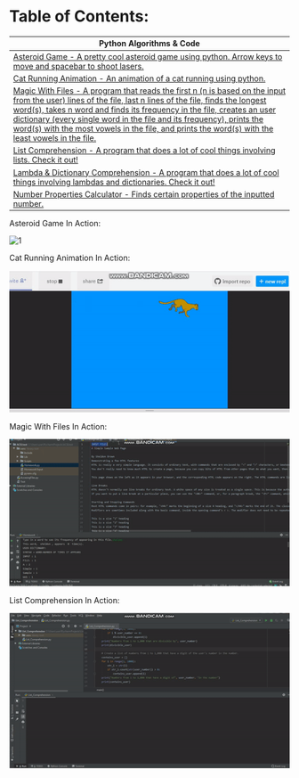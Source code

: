# Table of Contents:
| Python Algorithms & Code
| -------------------------
| [Asteroid Game - A pretty cool asteroid game using python. Arrow keys to move and spacebar to shoot lasers.](https://github.com/BOLTZZ/Asteroid-Game)
| [Cat Running Animation - An animation of a cat running using python.](https://github.com/BOLTZZ/Cat-Running-Animation/tree/master)
| [Magic With Files - A program that reads the first n (n is based on the input from the user) lines of the file, last n lines of the file, finds the longest word(s), takes n word and finds its frequency in the file, creates an user dictionary (every single word in the file and its frequency), prints the word(s) with the most vowels in the file, and prints the word(s) with the least vowels in the file.](https://github.com/BOLTZZ/Python/tree/master/Python%20Algorithms%20%26%20Code/Magic%20With%20Files)
| [List Comprehension - A program that does a lot of cool things involving lists. Check it out!](https://github.com/BOLTZZ/Python/tree/master/Python%20Algorithms%20%26%20Code/List%20Comprehension)
| [Lambda & Dictionary Comprehension - A program that does a lot of cool things involving lambdas and dictionaries. Check it out!](https://github.com/BOLTZZ/Python/blob/master/Python%20Algorithms%20%26%20Code/Lambda%20%26%20Dict%20Comprehension.md)
| [Number Properties Calculator - Finds certain properties of the inputted number.](https://github.com/BOLTZZ/Number-Properties)

Asteroid Game In Action:

![1](https://github.com/BOLTZZ/Asteroid-Game/blob/master/final_vers.gif)

Cat Running Animation In Action:

![2](https://github.com/BOLTZZ/Cat-Running-Animation/blob/master/ezgif.com-video-to-gif.gif)

Magic With Files In Action:

![3](https://github.com/BOLTZZ/Python/blob/master/Python%20Algorithms%20%26%20Code/Magic%20With%20Files/Magic_File_Showcase.gif)


List Comprehension In Action:

![4](https://github.com/BOLTZZ/Python/blob/master/Python%20Algorithms%20%26%20Code/List%20Comprehension/list_comprehension.gif)
